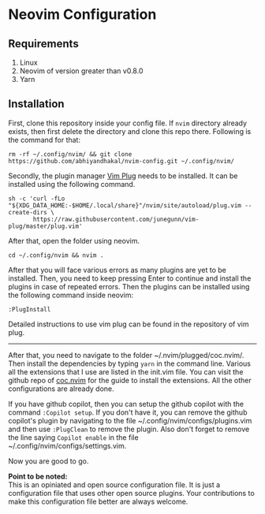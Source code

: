 # Neovim Configuration

## Requirements

1. Linux
2. Neovim of version greater than v0.8.0
3. Yarn

## Installation

First, clone this repository inside your config file. If `nvim` directory already exists, then first delete the directory and clone this repo there. Following is the command for that:

```cloning the repo
rm -rf ~/.config/nvim/ && git clone https://github.com/abhiyandhakal/nvim-config.git ~/.config/nvim/
```

Secondly, the plugin manager [Vim Plug](https://github.com/junegunn/vim-plug) needs to be installed. It can be installed using the following command.

```installation of vim plug
sh -c 'curl -fLo "${XDG_DATA_HOME:-$HOME/.local/share}"/nvim/site/autoload/plug.vim --create-dirs \
       https://raw.githubusercontent.com/junegunn/vim-plug/master/plug.vim'
```

After that, open the folder using neovim.

```open the configuration folder
cd ~/.config/nvim && nvim .
```

After that you will face various errors as many plugins are yet to be installed. Then, you need to keep pressing Enter to continue and install the plugins in case of repeated errors. Then the plugins can be installed using the following command inside neovim:

```install plugins
:PlugInstall
```

Detailed instructions to use vim plug can be found in the repository of vim plug.

<hr>

After that, you need to navigate to the folder ~/.nvim/plugged/coc.nvim/. Then install the dependencies by typing `yarn` in the command line. Various all the extensions that I use are listed in the init.vim file. You can visit the github repo of [coc.nvim](https://github.com/neoclide/coc.nvim) for the guide to install the extensions. All the other configurations are already done.

If you have github copilot, then you can setup the github copilot with the command `:Copilot setup`.
If you don't have it, you can remove the github copilot's plugin by navigating to the file ~/.config/nvim/configs/plugins.vim and then use `:PlugClean` to remove the plugin. Also don't forget to remove the line saying `Copilot enable` in the file ~/.config/nvim/configs/settings.vim.

Now you are good to go.

**Point to be noted:**\
This is an opiniated and open source configuration file. It is just a configuration file that uses other open source plugins. Your contributions to make this configuration file better are always welcome.
